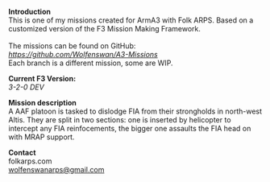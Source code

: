 <b>Introduction</b><br/>
This is one of my missions created for ArmA3 with Folk ARPS. Based on a customized version of the F3 Mission Making Framework.<br/><br/>
The missions can be found on GitHub:<br/>
<i>https://github.com/Wolfenswan/A3-Missions</i><br/>
Each branch is a different mission, some are WIP.<br/>

<b>Current F3 Version:</b><br/>
<i>3-2-0 DEV</i>

<b>Mission description</b><br/>
A AAF platoon is tasked to dislodge FIA from their strongholds in north-west Altis. They are split in two sections: one is inserted by helicopter to intercept any FIA reinfocements, the bigger one assaults the FIA head on with MRAP support.

<b>Contact</b><br/>
folkarps.com<br/>
wolfenswanarps@gmail.com<br/>
